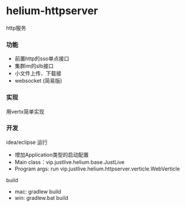 # helium-httpserver

http服务

### 功能
  - 前置http的sso单点接口
  - 集群im的slb接口
  - 小文件上传、下载接
  - websocket (简易版)
  
### 实现
  用vertx简单实现
  
  
### 开发

idea/eclipse 运行
- 增加Application类型的启动配置
- Main class：vip.justlive.helium.base.JustLive
- Program args: run vip.justlive.helium.httpserver.verticle.WebVerticle


build
- mac: gradlew build
- win: gradlew.bat build


